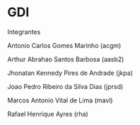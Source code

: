 # GDI

Integrantes


Antonio Carlos Gomes Marinho (acgm)



Arthur Abrahao Santos Barbosa (aasb2)



Jhonatan Kennedy Pires de Andrade (jkpa)




Joao Pedro Ribeiro da Silva Dias (jprsd)



Marcos Antonio Vital de Lima (mavl)




Rafael Henrique Ayres (rha)




